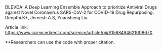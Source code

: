 DLEVDA: A Deep Learning Ensemble Approach to prioritize Antiviral Drugs against Novel Coronavirus SARS-CoV-2 for COVID-19 Drug Repurposing.
Deepthi.K*, Jereesh.A.S, Yuansheng Liu

Article link: https://www.sciencedirect.com/science/article/pii/S156849462100867X

**Researchers can use the code with proper citation.
